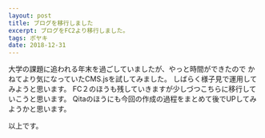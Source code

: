 ```yaml
---
layout: post
title: ブログを移行しました
excerpt: ブログをFC2より移行しました。
tags: ボヤキ
date: 2018-12-31
---
```


大学の課題に追われる年末を過ごしていましたが、やっと時間ができたので
かねてより気になっていたCMS.jsを試してみました。
しばらく様子見で運用してみようと思います。
FC２のほうも残していきますが少しづつこちらに移行していこうと思います。
Qitaのほうにも今回の作成の過程をまとめて後でUPしてみようかと思います。

以上です。

